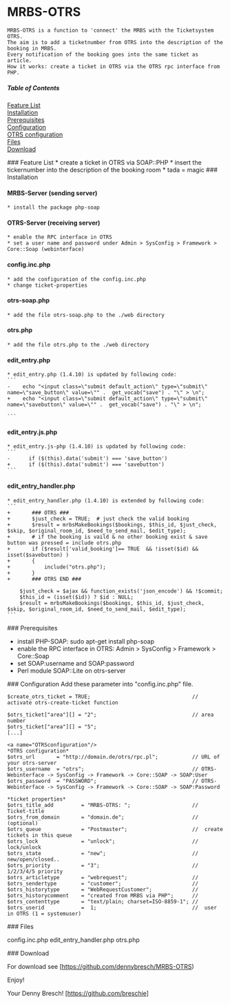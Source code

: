 # MRBS-OTRS
	MRBS-OTRS is a function to 'connect' the MRBS with the Ticketsystem OTRS.
	The aim is to add a ticketnumber from OTRS into the description of the booking in MRBS.
	Every notification of the booking goes into the same ticket as article.
	How it works: create a ticket in OTRS via the OTRS rpc interface from PHP.
	

##### Table of Contents  
[Feature List](#Feature)  
[Installation](#Installation)  
[Prerequisites](#Prerequisites)  
[Configuration](#Configuration)  
[OTRS configuration](#OTRSconfiguration)  
[Files](#Files)  
[Download](#Download)  
  

<a name="Feature"/>
### Feature List
* create a ticket in OTRS via SOAP::PHP
* insert the tickernumber into the description of the booking room
* tada = magic

<a name="Installation"/>
### Installation

#### MRBS-Server (sending server)
	* install the package php-soap
	
#### OTRS-Server (receiving server)
	* enable the RPC interface in OTRS 
	* set a user name and password under Admin > SysConfig > Framework > Core::Soap (webinterface)

#### config.inc.php
	* add the configuration of the config.inc.php
	* change ticket-properties

#### otrs-soap.php
	* add the file otrs-soap.php to the ./web directory

#### otrs.php
	* add the file otrs.php to the ./web directory
	
#### edit_entry.php
	* edit_entry.php (1.4.10) is updated by following code:
	```
	-    echo "<input class=\"submit default_action\" type=\"submit\"  name=\"save_button\" value=\"" .  get_vocab("save") . "\" > \n";
	+    echo "<input class=\"submit default_action\" type=\"submit\"  name=\"savebutton\" value=\"" .  get_vocab("save") . "\" > \n";
	
	```
#### edit_entry.js.php
	* edit_entry.js-php (1.4.10) is updated by following code:
	```
	-      if ($(this).data('submit') === 'save_button')
	+      if ($(this).data('submit') === 'savebutton')	
	```

#### edit_entry_handler.php
	* edit_entry_handler.php (1.4.10) is extended by following code:
	```
	+    	### OTRS ###
	+    	$just_check = TRUE;  # just check the valid booking
	+    	$result = mrbsMakeBookings($bookings, $this_id, $just_check, $skip, $original_room_id, $need_to_send_mail, $edit_type);
	+    	# if the booking is vaild & no other booking exist & save button was pressed = include otrs.php
	+    	if ($result['valid_booking']== TRUE  && !isset($id) && isset($savebutton) )
	+    	{
	+    		include("otrs.php");
	+    	}
	+    	### OTRS END ###
		
		$just_check = $ajax && function_exists('json_encode') && !$commit;
		$this_id = (isset($id)) ? $id : NULL;
		$result = mrbsMakeBookings($bookings, $this_id, $just_check, $skip, $original_room_id, $need_to_send_mail, $edit_type);
	```

<a name="Prerequisites"/>
### Prerequisites

* install PHP-SOAP:  sudo apt-get install php-soap
* enable the RPC interface in OTRS: Admin > SysConfig > Framework > Core::Soap
* set SOAP:username and SOAP:password
* Perl module SOAP::Lite on otrs-server


<a name="Configuration"/>
### Configuration
Add these parameter into "config.inc.php" file.

```no-highlight
$create_otrs_ticket = TRUE;                                 // activate otrs-create-ticket function

$otrs_ticket["area"][] = "2";                               // area number
$otrs_ticket["area"][] = "5";
[...]

<a name="OTRSconfiguration"/>
*OTRS configuration*
$otrs_url       = "http://domain.de/otrs/rpc.pl";           // URL of your otrs-server
$otrs_username  = "otrs";                                   // OTRS-Webinterface -> SysConfig -> Framework -> Core::SOAP -> SOAP:User
$otrs_password  = "PASSWORD";                               // OTRS-Webinterface -> SysConfig -> Framework -> Core::SOAP -> SOAP:Password

*ticket properties*
$otrs_title_add         = "MRBS-OTRS: ";                    //  Ticket-title
$otrs_from_domain       = "domain.de";                      //  (optional)
$otrs_queue             = "Postmaster";                     //  create tickets in this queue
$otrs_lock              = "unlock";                         //  lock/unlock
$otrs_state             = "new";                            //  new/open/closed..
$otrs_priority          = "3";                              //  1/2/3/4/5 priority
$otrs_articletype       = "webrequest";                     //
$otrs_sendertype        = "customer";                       //
$otrs_historytype       = "WebRequestCustomer";             //
$otrs_historycomment    = "created from MRBS via PHP";      //
$otrs_contenttype       = "text/plain; charset=ISO-8859-1"; //
$otrs_userid            =  1;                               //  user in OTRS (1 = systemuser)
```

<a name="Files"/>
### Files

config.inc.php
edit_entry_handler.php
otrs.php

<a name="Download"/>
### Download

For download see [https://github.com/dennybresch/MRBS-OTRS)


Enjoy!

Your Denny Bresch!
[https://github.com/breschie]
 
 
